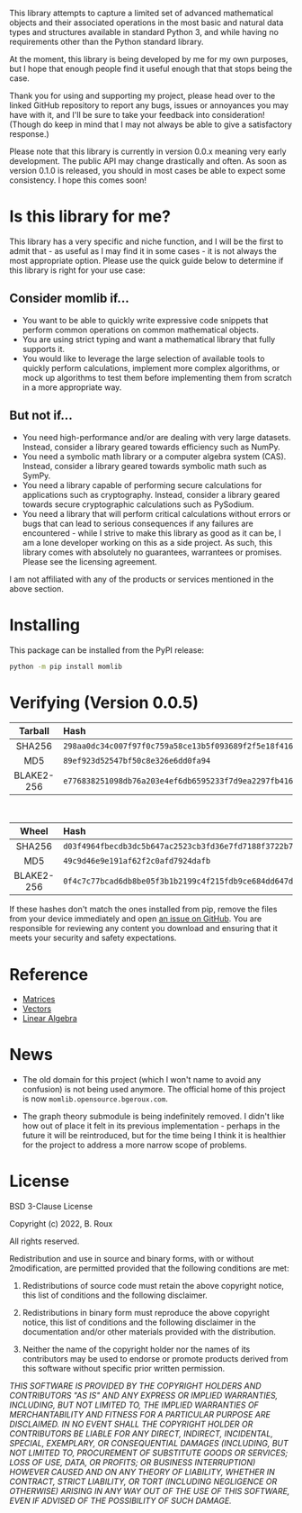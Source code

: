 This library attempts to capture a limited set of advanced mathematical objects and their associated operations in the most basic and natural data types and structures available in standard Python 3, and while having no requirements other than the Python standard library.

At the moment, this library is being developed by me for my own purposes, but I hope that enough people find it useful enough that that stops being the case.

Thank you for using and supporting my project, please head over to the linked GitHub repository to report any bugs, issues or annoyances you may have with it, and I'll be sure to take your feedback into consideration! (Though do keep in mind that I may not always be able to give a satisfactory response.)

Please note that this library is currently in version 0.0.x meaning very early development. The public API may change drastically and often. As soon as version 0.1.0 is released, you should in most cases be able to expect some consistency. I hope this comes soon!

# Is this library for me?

This library has a very specific and niche function, and I will be the first to admit that - as useful as I may find it in some cases - it is not always the most appropriate option. Please use the quick guide below to determine if this library is right for your use case:

## Consider momlib if...

- You want to be able to quickly write expressive code snippets that perform common operations on common mathematical objects.
- You are using strict typing and want a mathematical library that fully supports it.
- You would like to leverage the large selection of available tools to quickly perform calculations, implement more complex algorithms, or mock up algorithms to test them before implementing them from scratch in a more appropriate way.

## But not if...

- You need high-performance and/or are dealing with very large datasets. Instead, consider a library geared towards efficiency such as NumPy.
- You need a symbolic math library or a computer algebra system (CAS). Instead, consider a library geared towards symbolic math such as SymPy.
- You need a library capable of performing secure calculations for applications such as cryptography. Instead, consider a library geared towards secure cryptographic calculations such as PySodium.
- You need a library that will perform critical calculations without errors or bugs that can lead to serious consequences if any failures are encountered - while I strive to make this library as good as it can be, I am a lone developer working on this as a side project. As such, this library comes with absolutely no guarantees, warrantees or promises. Please see the licensing agreement.

I am not affiliated with any of the products or services mentioned in the above section.

# Installing

This package can be installed from the PyPI release:

```sh
python -m pip install momlib
```

# Verifying (Version 0.0.5)

| Tarball | Hash |
|:--:|:--|
| SHA256 | `298aa0dc34c007f97f0c759a58ce13b5f093689f2f5e18f416e09b3845d1b4e0` |
| MD5 | `89ef923d52547bf50c8e326e6dd0fa94` |
| BLAKE2-256 | `e776838251098db76a203e4ef6db6595233f7d9ea2297fb416677d9969fec32b` |

&nbsp;

| Wheel | Hash |
|:--:|:--|
| SHA256 | `d03f4964fbecdb3dc5b647ac2523cb3fd36e7fd7188f3722b73026edb2b924a0` |
| MD5 | `49c9d46e9e191af62f2c0afd7924dafb` |
| BLAKE2-256 | `0f4c7c77bcad6db8be05f3b1b2199c4f215fdb9ce684dd647da0217b2801209e` |

If these hashes don't match the ones installed from pip, remove the files from your device immediately and open [an issue on GitHub](https://github.com/B-Roux/momlib/issues). You are responsible for reviewing any content you download and ensuring that it meets your security and safety expectations.

# Reference

- [Matrices](./reference/matrix)
- [Vectors](./reference/vector)
- [Linear Algebra](./reference/linalg)

# News

- The old domain for this project (which I won't name to avoid any confusion) is not being used anymore. The official home of this project is now `momlib.opensource.bgeroux.com`.

- The graph theory submodule is being indefinitely removed. I didn't like how out of place it felt in its previous implementation - perhaps in the future it will be reintroduced, but for the time being I think it is healthier for the project to address a more narrow scope of problems.

# License

BSD 3-Clause License

Copyright (c) 2022, B. Roux

All rights reserved.

Redistribution and use in source and binary forms, with or without 2modification, are permitted provided that the following conditions are met:

1. Redistributions of source code must retain the above copyright notice, this list of conditions and the following disclaimer.

2. Redistributions in binary form must reproduce the above copyright notice, this list of conditions and the following disclaimer in the documentation and/or other materials provided with the distribution.

3. Neither the name of the copyright holder nor the names of its contributors may be used to endorse or promote products derived from this software without specific prior written permission.

*THIS SOFTWARE IS PROVIDED BY THE COPYRIGHT HOLDERS AND CONTRIBUTORS "AS IS" AND ANY EXPRESS OR IMPLIED WARRANTIES, INCLUDING, BUT NOT LIMITED TO, THE IMPLIED WARRANTIES OF MERCHANTABILITY AND FITNESS FOR A PARTICULAR PURPOSE ARE DISCLAIMED. IN NO EVENT SHALL THE COPYRIGHT HOLDER OR CONTRIBUTORS BE LIABLE FOR ANY DIRECT, INDIRECT, INCIDENTAL, SPECIAL, EXEMPLARY, OR CONSEQUENTIAL DAMAGES (INCLUDING, BUT NOT LIMITED TO, PROCUREMENT OF SUBSTITUTE GOODS OR SERVICES; LOSS OF USE, DATA, OR PROFITS; OR BUSINESS INTERRUPTION) HOWEVER CAUSED AND ON ANY THEORY OF LIABILITY, WHETHER IN CONTRACT, STRICT LIABILITY, OR TORT (INCLUDING NEGLIGENCE OR OTHERWISE) ARISING IN ANY WAY OUT OF THE USE OF THIS SOFTWARE, EVEN IF ADVISED OF THE POSSIBILITY OF SUCH DAMAGE.*
